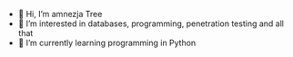 - 👋 Hi, I’m amnezja Tree
- 👀 I’m interested in databases, programming, penetration testing and all that
- 🌱 I’m currently learning programming in Python


